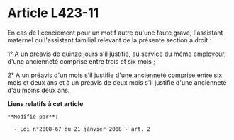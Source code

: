 # Article L423-11

En cas de licenciement pour un motif autre qu'une faute grave, l'assistant maternel ou l'assistant familial relevant de la
présente section a droit : 

1° A un préavis de quinze jours s'il justifie, au service du même employeur, d'une ancienneté comprise entre trois et six
mois ; 

2° A un préavis d'un mois s'il justifie d'une ancienneté comprise entre  six mois et deux ans et à un préavis de deux mois
s'il justifie d'une ancienneté d'au moins deux ans.

**Liens relatifs à cet article**

	**Modifié par**:

	  - Loi n°2008-67 du 21 janvier 2008 - art. 2
